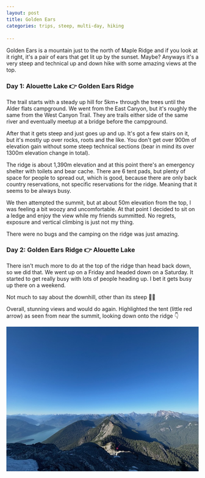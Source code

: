 ```yaml
---
layout: post
title: Golden Ears
categories: trips, steep, multi-day, hiking

---
```


Golden Ears is a mountain just to the north of Maple Ridge and if you look at it right, it's a pair of ears that get lit up by the sunset. Maybe? Anyways it's a very steep and technical up and down hike with some amazing views at the top.

### Day 1: Alouette Lake 👉 Golden Ears Ridge

<div class="strava-embed-placeholder" data-embed-type="activity" data-embed-id="15562126545" data-style="standard" data-from-embed="false"></div><script src="https://strava-embeds.com/embed.js"></script>

The trail starts with a steady up hill for 5km+ through the trees until the Alder flats campground. We went from the East Canyon, but it's roughly the same from the West Canyon Trail. They are trails either side of the same river and eventually meetup at a bridge before the campground.

After that it gets steep and just goes up and up. It's got a few stairs on it, but it's mostly up over rocks, roots and the like. You don't get over 900m of elevation gain without some steep technical sections (bear in mind its over 1300m elevation change in total).

The ridge is about 1,390m elevation and at this point there's an emergency shelter with toilets and bear cache. There are 6 tent pads, but plenty of space for people to spread out, which is good, because there are only back country reservations, not specific reservations for the ridge. Meaning that it seems to be always busy.

We then attempted the summit, but at about 50m elevation from the top, I was feeling a bit woozy and uncomfortable. At that point I decided to sit on a ledge and enjoy the view while my friends summitted. No regrets, exposure and vertical climbing is just not my thing.

There were no bugs and the camping on the ridge was just amazing.

### Day 2: Golden Ears Ridge 👉 Alouette Lake

<div class="strava-embed-placeholder" data-embed-type="activity" data-embed-id="15562126473" data-style="standard" data-from-embed="false"></div><script src="https://strava-embeds.com/embed.js"></script>

There isn't much more to do at the top of the ridge than head back down, so we did that. We went up on a Friday and headed down on a Saturday. It started to get really busy with lots of people heading up. I bet it gets busy up there on a weekend.

Not much to say about the downhill, other than its steep 🤷‍♂

Overall, stunning views and would do again. Highlighted the tent (little red arrow) as seen from near the summit, looking down onto the ridge 👇

<img src="/files/IMG_2658.jpeg" class="img-fluid">